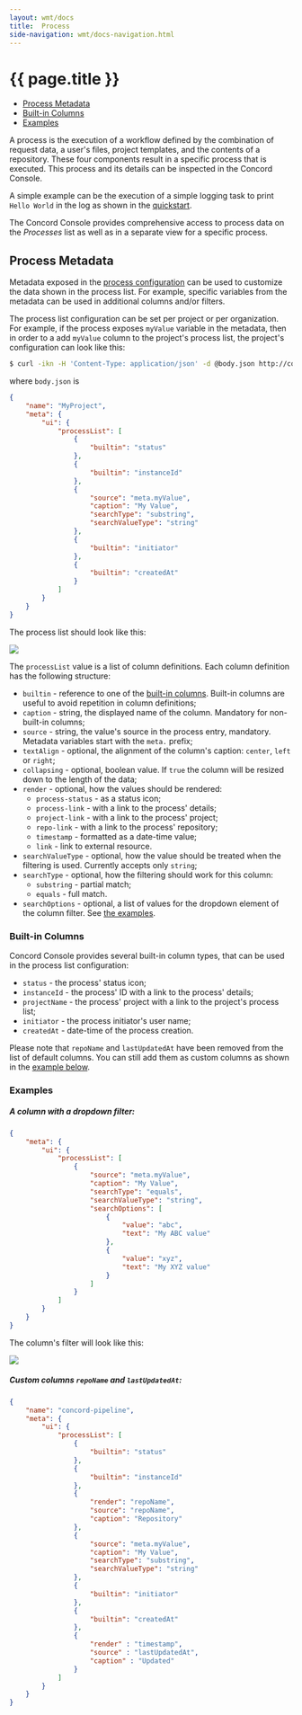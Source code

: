 ```yaml
---
layout: wmt/docs
title:  Process
side-navigation: wmt/docs-navigation.html
---
```


# {{ page.title }} 

- [Process Metadata](#process-metadata)
- [Built-in Columns](#built-in-columns)
- [Examples](#examples)

A process is the execution of a workflow defined by the combination of request
data, a user's files, project templates, and the contents of a repository. These
four components result in a specific process that is executed. This process and
its details can be inspected in the Concord Console.

A simple example can be the execution of a simple logging task to print `Hello
World` in the log as shown in the
[quickstart](../getting-started/quickstart.html).

The Concord Console provides comprehensive access to process data on the
_Processes_ list as well as in a separate view for a specific process.

<a name="process-metadata"/>

## Process Metadata

Metadata exposed in the [process
configuration](../processes-v1/configuration.html#metadata) can be used to
customize the data shown in the process list. For example, specific variables
from the metadata can be used in additional columns and/or filters.

The process list configuration can be set per project or per organization. For
example, if the process exposes `myValue` variable in the metadata, then in
order to a add `myValue` column to the project's process list, the project's
configuration can look like this:

```bash
$ curl -ikn -H 'Content-Type: application/json' -d @body.json http://concord.example.com/api/v1/org/MyOrg/project
```

where `body.json` is

```json
{
    "name": "MyProject",
    "meta": {
        "ui": {
            "processList": [
                {
                    "builtin": "status"
                },
                {
                    "builtin": "instanceId"
                },
                {
                    "source": "meta.myValue",
                    "caption": "My Value",
                    "searchType": "substring",
                    "searchValueType": "string"
                },
                {
                    "builtin": "initiator"
                },
                {
                    "builtin": "createdAt"
                }
            ]
        }
    }
}
```

The process list should look like this:

<img src="../../assets/img/screenshots/project-process-list-meta-example.png" class="img-responsive"/>

The `processList` value is a list of column definitions. Each column definition
has the following structure:

- `builtin` - reference to one of the [built-in columns](#built-in-columns).
  Built-in columns are useful to avoid repetition in column definitions;
- `caption` - string, the displayed name of the column. Mandatory for
  non-built-in columns;
- `source` - string, the value's source in the process entry, mandatory.
  Metadata variables start with the `meta.` prefix;
- `textAlign` - optional, the alignment of the column's caption: `center`,
  `left` or `right`;
- `collapsing` - optional, boolean value. If `true` the column will be resized
  down to the length of the data;
- `render` - optional, how the values should be rendered:
  - `process-status` - as a status icon;
  - `process-link` - with a link to the process' details;
  - `project-link` - with a link to the process' project;
  - `repo-link` - with a link to the process' repository;
  - `timestamp` - formatted as a date-time value;
  - `link` - link to external resource.
- `searchValueType` - optional, how the value should be treated when the
  filtering is used. Currently accepts only `string`;
- `searchType` - optional, how the filtering should work for this column:
  - `substring` - partial match;
  - `equals` - full match.
- `searchOptions` - optional, a list of values for the dropdown element of the
  column filter. See [the examples](#examples).

<a name="built-in-columns"/>

### Built-in Columns

Concord Console provides several built-in column types, that can be used in
the process list configuration:

- `status` - the process' status icon;
- `instanceId` - the process' ID with a link to the process' details;
- `projectName` - the process' project with a link to the project's process
  list;
- `initiator` - the process initiator's user name;
- `createdAt` - date-time of the process creation.

Please note that `repoName` and `lastUpdatedAt` have been removed from the list of default columns.
You can still add them as custom columns as shown in the [example below](#example2).

<a name="examples"/>

### Examples

<a name="example1"/>

##### A column with a dropdown filter:

```json
{
    "meta": {
        "ui": {
            "processList": [
                {
                    "source": "meta.myValue",
                    "caption": "My Value",
                    "searchType": "equals",
                    "searchValueType": "string",
                    "searchOptions": [
                        {
                            "value": "abc",
                            "text": "My ABC value"
                        },
                        {
                            "value": "xyz",
                            "text": "My XYZ value"
                        }
                    ]
                }
            ]
        }
    }
}
```

The column's filter will look like this:

<img src="../../assets/img/screenshots/process-list-meta-dropdown.gif" class="img-responsive"/>

<br />

<a name="example2"/>

##### Custom columns `repoName` and `lastUpdatedAt`:

```json
{
    "name": "concord-pipeline",
    "meta": {
        "ui": {
            "processList": [
                {
                    "builtin": "status"
                },
                {
                    "builtin": "instanceId"
                },
                {
                    "render": "repoName",
                    "source": "repoName",
                    "caption": "Repository"
                },
                {
                    "source": "meta.myValue",
                    "caption": "My Value",
                    "searchType": "substring",
                    "searchValueType": "string"
                },
                {
                    "builtin": "initiator"
                },
                {
                    "builtin": "createdAt"
                },
                {
                    "render" : "timestamp",
                    "source" : "lastUpdatedAt",
                    "caption" : "Updated"
                }
            ]
        }
    }
}
```

